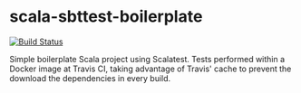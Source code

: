 # scala-sbttest-boilerplate

[![Build Status](https://travis-ci.org/h314to/scala-sbttest-boilerplate.svg?branch=master)](https://travis-ci.org/h314to/scala-sbttest-boilerplate)

Simple boilerplate Scala project using Scalatest. Tests performed within a Docker image at Travis CI, taking advantage of Travis' cache to prevent the download the dependencies in every build.
